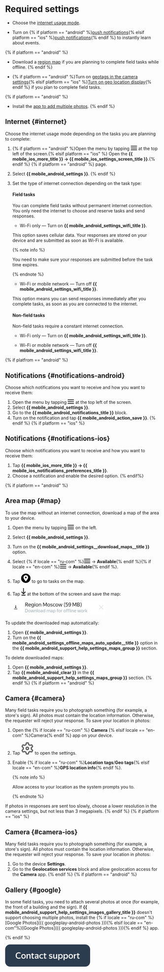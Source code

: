 # Required settings

- Choose the [internet usage mode](#internet).

- Turn on {% if platform == "android" %}[push notifications](#notifications-android){% elsif platform == "ios" %}[push notifications](#notifications-ios){% endif %} to instantly learn about events.

{% if platform == "android" %}
- Download a [region map](#map) if you are planning to complete field tasks while offline.
   {% endif %}

- {% if platform == "android" %}Turn on [geotags in the camera settings](#camera){% elsif platform == "ios" %}[Turn on geo location display](#camera-ios){% endif %} if you plan to complete field tasks.

{% if platform == "android" %}
- Install the [app to add multiple photos](#google).
   {% endif %}

## Internet {#internet}

Choose the internet usage mode depending on the tasks you are planning to complete:
1. {% if platform == "android" %}Open the menu by tapping ![](assets/menu.png) at the top left of the screen.{% elsif platform == "ios" %} Open the **{{ mobile_ios_more_title }} → {{ mobile_ios_settings_screen_title }}**.{% endif %}
   {% if platform == "android" %} page.
1. Select **{{ mobile_android_settings }}**.
   {% endif %}
1. Set the type of internet connection depending on the task type:
   #### Field tasks

   You can complete field tasks without permanent internet connection. You only need the internet to choose and reserve tasks and send responses.

   - Wi-Fi only — Turn on **{{ mobile_android_settings_wifi_title }}**.

   This option saves cellular data. Your responses are stored on your device and are submitted as soon as Wi-Fi is available.

   {% note info %}

   You need to make sure your responses are submitted before the task time expires.

   {% endnote %}

   - Wi-Fi or mobile network — Turn off **{{ mobile_android_settings_wifi_title }}**.

   This option means you can send responses immediately after you complete tasks, as soon as you are connected to the internet.

   #### Non-field tasks

   Non-field tasks require a constant internet connection.

   - Wi-Fi only — Turn on **{{ mobile_android_settings_wifi_title }}**.

   - Wi-Fi or mobile network — Turn off **{{ mobile_android_settings_wifi_title }}**.

{% if platfrom == "android" %}
## Notifications {#notifications-android}

Choose which notifications you want to receive and how you want to receive them:

1. Open the menu by tapping ![](assets/menu.png) at the top left of the screen.
1. Select **{{ mobile_android_settings }}**.
1. Go to the **{{ mobile_android_notifications_title }}** block.
1. Turn on the notification and tap **{{ mobile_android_action_save }}**.
   {% endif %}
   {% if platform == "ios" %}
## Notifications {#notifications-ios}

Choose which notifications you want to receive and how you want to receive them:
1. Tap **{{ mobile_ios_more_title }} → {{ mobile_ios_notifications_preferences_title }}**.
1. Choose a notification and enable the desired option.
   {% endif%}

{% if platform == "android" %}
## Area map {#map}

To use the map without an internet connection, download a map of the area to your device.
1. Open the menu by tapping ![](assets/menu.png) on the left.
1. Select **{{ mobile_android_settings }}**.
1. Turn on the **{{ mobile_android_settings__download_maps__title }}** option.
1. Select {% if locale == "ru-com" %}![](assets/menu.png) → **Available**{% endif %}{% if locale == "en-com" %}![](assets/menu.png) → **Available**{% endif %}.
1. Tap ![](assets/map-android2.png) to go to tasks on the map.
1. Tap ![](assets/map-download.png) at the bottom of the screen and save the map:

   ![](assets/map_download.png)

To update the downloaded map automatically:

1. Open **{{ mobile_android_settings }}**.
1. Turn on the **{{ mobile_android_settings_offline_maps_auto_update__title }}** option in the **{{ mobile_android_support_help_settings_maps_group }}** section.

To delete downloaded maps:
1. Open **{{ mobile_android_settings }}**.
1. Tap **{{ mobile_android_clear }}** in the **{{ mobile_android_support_help_settings_maps_group }}** section.
   {% endif %}
   {% if platform == "android" %}
## Camera {#camera}

Many  field tasks require you to photograph something (for example, a store's sign). All photos must contain the location information. Otherwise, the requester will reject your response. To save your location in photos:
1. Open the {% if locale == "ru-com" %} **Camera** {% elsif locale == "en-com" %}Camera{% endif %} app on your device.
1. Tap ![](assets/settings.svg) to open the settings.
1. Enable {% if locale == "ru-com" %}**Location tags**/**Geo tags**{% elsif locale == "en-com" %}**GPS location info**{% endif %}.

   {% note info %}

   Allow access to your location as the system prompts you to.

   {% endnote %}

If photos in responses are sent too slowly, choose a lower resolution in the camera settings, but not less than 3 megapixels.
{% endif %}
{% if platform == "ios" %}
## Camera {#camera-ios}

Many field tasks require you to photograph something (for example, a store's sign). All photos must contain the location information. Otherwise, the requester will reject your response. To save your location in photos:
1. Go to the device **Settings**.
1. Go to the **Geolocation services** block and allow geolocation access for the **Camera** app.
   {% endif %}
   {% if platform == "android" %}
## Gallery {#google}

In some field tasks, you need to attach several photos at once (for example, the front of a building and the sign). If **{{ mobile_android_support_help_settings_images_gallery_title }}** doesn't support choosing multiple photos, install the {% if locale == "ru-com" %}[Google Photos]({{ googleplay-android-photos }}){% elsif locale == "en-com"%}[Google Photos]({{ googleplay-android-photos }}){% endif %} app.

{% endif %}

[![](assets/buttons/contact-support.svg)](troubleshooting/troubleshooting.md#not_working_properly)

